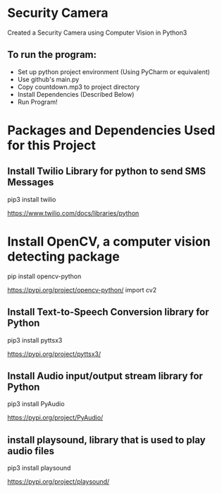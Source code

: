 # Security Camera
Created a Security Camera using Computer Vision in Python3

## To run the program: ## 
- Set up python project environment (Using PyCharm or equivalent)
- Use github's main.py
- Copy countdown.mp3 to project directory
- Install Dependencies (Described Below)
- Run Program!

#   Packages and Dependencies Used for this Project   #

## Install Twilio Library for python to send SMS Messages #

pip3 install twilio

https://www.twilio.com/docs/libraries/python

# Install OpenCV, a computer vision detecting package #

pip install opencv-python

https://pypi.org/project/opencv-python/
import cv2

## Install Text-to-Speech Conversion library for Python ##

pip3 install pyttsx3

https://pypi.org/project/pyttsx3/


## Install Audio input/output stream library for Python ##

pip3 install PyAudio

https://pypi.org/project/PyAudio/


## install playsound, library that is used to play audio files ##

pip3 install playsound

https://pypi.org/project/playsound/
